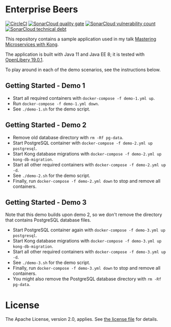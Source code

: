# Enterprise Beers
[![CircleCI](https://circleci.com/gh/mthmulders/enterprise-beers.svg?style=svg)](https://circleci.com/gh/mthmulders/futbolin)
[![SonarCloud quality gate](https://sonarcloud.io/api/project_badges/measure?project=mthmulders_enterprise-beers&metric=alert_status)](https://sonarcloud.io/dashboard?id=mthmulders_futbolin)
[![SonarCloud vulnerability count](https://sonarcloud.io/api/project_badges/measure?project=mthmulders_enterprise-beers&metric=vulnerabilities)](https://sonarcloud.io/dashboard?id=mthmulders_futbolin)
[![SonarCloud technical debt](https://sonarcloud.io/api/project_badges/measure?project=mthmulders_enterprise-beers&metric=sqale_index)](https://sonarcloud.io/dashboard?id=mthmulders_futbolin)

This repository contains a sample application used in my talk [Mastering Microservices with Kong](https://maarten.mulders.it/talks/#mastering-microservices-with-kong).

The application is built with Java 11 and Java EE 8; it is tested with [OpenLibery 19.0.1](https://openliberty.io/).

To play around in each of the demo scenarios, see the instructions below.

## Getting Started - Demo 1
* Start all required containers with `docker-compose -f demo-1.yml up`.
* Run `docker-compose -f demo-1.yml down`.
* See `./demo-1.sh` for the demo script.

## Getting Started - Demo 2
* Remove old database directory with `rm -Rf pg-data`.
* Start PostgreSQL container with `docker-compose -f demo-2.yml up postgresql`.
* Start Kong database migrations with `docker-compose -f demo-2.yml up kong-db-migration`.
* Start all other required containers with `docker-compose -f demo-2.yml up -d`.
* See `./demo-2.sh` for the demo script. 
* Finally, run `docker-compose -f demo-2.yml down` to stop and remove all containers.

## Getting Started - Demo 3
Note that this demo builds upon demo 2, so we don't remove the directory that contains PostgreSQL database files.

* Start PostgreSQL container again with `docker-compose -f demo-3.yml up postgresql`.
* Start Kong database migrations with `docker-compose -f demo-3.yml up kong-db-migration`.
* Start all other required containers with `docker-compose -f demo-3.yml up -d`.
* See `./demo-3.sh` for the demo script. 
* Finally, run `docker-compose -f demo-3.yml down` to stop and remove all containers.
* You might also remove the PostgreSQL database directory with `rm -Rf pg-data`.

# License
The Apache License, version 2.0, applies.
See [the license file](./LICENSE) for details.
